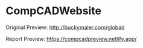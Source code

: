 # CompCADWebsite

Original Preview: http://buckymaler.com/global/

Report Preview: https://compcadpreview.netlify.app/
